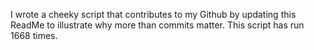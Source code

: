 I wrote a cheeky script that contributes to my Github by updating this ReadMe to illustrate why more than commits matter. This script has run 1668 times.